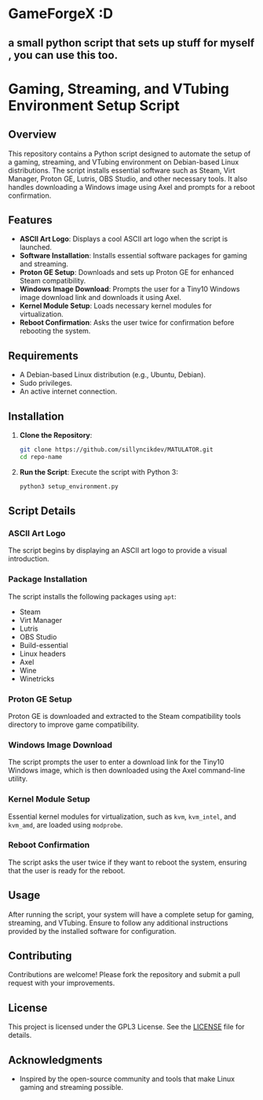 # GameForgeX :D

a small python script that sets up stuff for myself , you can use this too.
---

# Gaming, Streaming, and VTubing Environment Setup Script

## Overview

This repository contains a Python script designed to automate the setup of a gaming, streaming, and VTubing environment on Debian-based Linux distributions. The script installs essential software such as Steam, Virt Manager, Proton GE, Lutris, OBS Studio, and other necessary tools. It also handles downloading a Windows image using Axel and prompts for a reboot confirmation.

## Features

- **ASCII Art Logo**: Displays a cool ASCII art logo when the script is launched.
- **Software Installation**: Installs essential software packages for gaming and streaming.
- **Proton GE Setup**: Downloads and sets up Proton GE for enhanced Steam compatibility.
- **Windows Image Download**: Prompts the user for a Tiny10 Windows image download link and downloads it using Axel.
- **Kernel Module Setup**: Loads necessary kernel modules for virtualization.
- **Reboot Confirmation**: Asks the user twice for confirmation before rebooting the system.

## Requirements

- A Debian-based Linux distribution (e.g., Ubuntu, Debian).
- Sudo privileges.
- An active internet connection.

## Installation

1. **Clone the Repository**:
   ```bash
   git clone https://github.com/sillyncikdev/MATULATOR.git
   cd repo-name
   ```

2. **Run the Script**:
   Execute the script with Python 3:
   ```bash
   python3 setup_environment.py
   ```

## Script Details

### ASCII Art Logo

The script begins by displaying an ASCII art logo to provide a visual introduction.

### Package Installation

The script installs the following packages using `apt`:
- Steam
- Virt Manager
- Lutris
- OBS Studio
- Build-essential
- Linux headers
- Axel
- Wine
- Winetricks

### Proton GE Setup

Proton GE is downloaded and extracted to the Steam compatibility tools directory to improve game compatibility.

### Windows Image Download

The script prompts the user to enter a download link for the Tiny10 Windows image, which is then downloaded using the Axel command-line utility.

### Kernel Module Setup

Essential kernel modules for virtualization, such as `kvm`, `kvm_intel`, and `kvm_amd`, are loaded using `modprobe`.

### Reboot Confirmation

The script asks the user twice if they want to reboot the system, ensuring that the user is ready for the reboot.

## Usage

After running the script, your system will have a complete setup for gaming, streaming, and VTubing. Ensure to follow any additional instructions provided by the installed software for configuration.

## Contributing

Contributions are welcome! Please fork the repository and submit a pull request with your improvements.

## License

This project is licensed under the GPL3 License. See the [LICENSE](LICENSE) file for details.

## Acknowledgments

- Inspired by the open-source community and tools that make Linux gaming and streaming possible.
